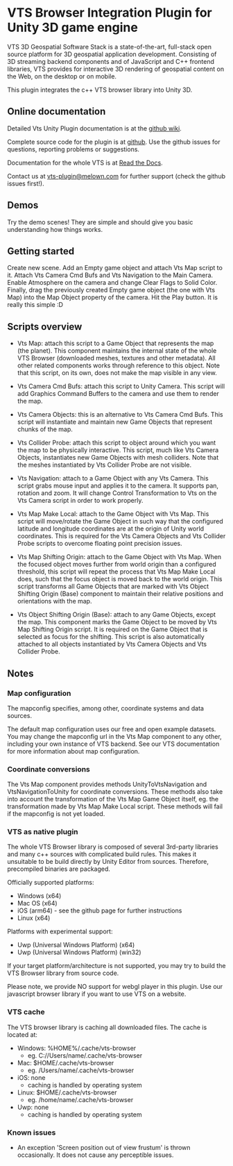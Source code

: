# VTS Browser Integration Plugin for Unity 3D game engine

VTS 3D Geospatial Software Stack is a state-of-the-art, full-stack open source platform for 3D geospatial application development.
Consisting of 3D streaming backend components and of JavaScript and C++ frontend libraries, VTS provides for interactive 3D rendering of geospatial content on the Web, on the desktop or on mobile.

This plugin integrates the c++ VTS browser library into Unity 3D.

## Online documentation

Detailed Vts Unity Plugin documentation is at the
[github wiki](https://github.com/melowntech/vts-browser-unity-plugin/wiki).

Complete source code for the plugin is at
[github](https://github.com/melowntech/vts-browser-unity-plugin).
Use the github issues for questions, reporting problems or suggestions.

Documentation for the whole VTS is at
[Read the Docs](https://vts-geospatial.org/).

Contact us at vts-plugin@melown.com for further support (check the github issues first!).

## Demos

Try the demo scenes!
They are simple and should give you basic understanding how things works.

## Getting started

Create new scene.
Add an Empty game object and attach Vts Map script to it.
Attach Vts Camera Cmd Bufs and Vts Navigation to the Main Camera.
Enable Atmosphere on the camera and change Clear Flags to Solid Color.
Finally, drag the previously created Empty game object (the one with Vts Map) into the Map Object property of the camera.
Hit the Play button. It is really this simple :D

## Scripts overview

- Vts Map: attach this script to a Game Object that represents the map (the planet).
  This component maintains the internal state of the whole VTS Browser (downloaded meshes, textures and other metadata).
  All other related components works through reference to this object.
  Note that this script, on its own, does not make the map visible in any view.

- Vts Camera Cmd Bufs: attach this script to Unity Camera.
  This script will add Graphics Command Buffers to the camera and use them to render the map.

- Vts Camera Objects: this is an alternative to Vts Camera Cmd Bufs.
  This script will instantiate and maintain new Game Objects that represent chunks of the map.

- Vts Collider Probe: attach this script to object around which you want the map to be physically interactive.
  This script, much like Vts Camera Objects, instantiates new Game Objects with mesh colliders.
  Note that the meshes instantiated by Vts Collider Probe are not visible.

- Vts Navigation: attach to a Game Object with any Vts Camera.
  This script grabs mouse input and applies it to the camera. It supports pan, rotation and zoom.
  It will change Control Transformation to Vts on the Vts Camera script in order to work properly.

- Vts Map Make Local: attach to the Game Object with Vts Map.
  This script will move/rotate the Game Object in such way that the configured latitude and longitude coordinates are at the origin of Unity world coordinates.
  This is required for the Vts Camera Objects and Vts Collider Probe scripts to overcome floating point precision issues.

- Vts Map Shifting Origin: attach to the Game Object with Vts Map.
  When the focused object moves further from world origin than a configured threshold, this script will repeat the process that Vts Map Make Local does, such that the focus object is moved back to the world origin.
  This script transforms all Game Objects that are marked with Vts Object Shifting Origin (Base) component to maintain their relative positions and orientations with the map.

- Vts Object Shifting Origin (Base): attach to any Game Objects, except the map.
  This component marks the Game Object to be moved by Vts Map Shifting Origin script.
  It is required on the Game Object that is selected as focus for the shifting.
  This script is also automatically attached to all objects instantiated by Vts Camera Objects and Vts Collider Probe.

## Notes

### Map configuration

The mapconfig specifies, among other, coordinate systems and data sources.

The default map configuration uses our free and open example datasets.
You may change the mapconfig url in the Vts Map component to any other, including your own instance of VTS backend.
See our VTS documentation for more information about map configuration.

### Coordinate conversions

The Vts Map component provides methods UnityToVtsNavigation and VtsNavigationToUnity for coordinate conversions.
These methods also take into account the transformation of the Vts Map Game Object itself, eg. the transformation made by Vts Map Make Local script.
These methods will fail if the mapconfig is not yet loaded.

### VTS as native plugin

The whole VTS Browser library is composed of several 3rd-party libraries and many c++ sources with complicated build rules.
This makes it unsuitable to be build directly by Unity Editor from sources.
Therefore, precompiled binaries are packaged.

Officially supported platforms:
- Windows (x64)
- Mac OS (x64)
- iOS (arm64) - see the github page for further instructions
- Linux (x64)

Platforms with experimental support:
- Uwp (Universal Windows Platform) (x64)
- Uwp (Universal Windows Platform) (win32)

If your target platform/architecture is not supported, you may try to build the VTS Browser library from source code.

Please note, we provide NO support for webgl player in this plugin.
Use our javascript browser library if you want to use VTS on a website.

### VTS cache

The VTS browser library is caching all downloaded files.
The cache is located at:
- Windows: %HOME%/.cache/vts-browser
  - eg. C://Users/name/.cache/vts-browser
- Mac: $HOME/.cache/vts-browser
  - eg. /Users/name/.cache/vts-browser
- iOS: none
  - caching is handled by operating system
- Linux: $HOME/.cache/vts-browser
  - eg. /home/name/.cache/vts-browser
- Uwp: none
  - caching is handled by operating system

### Known issues

- An exception 'Screen position out of view frustum' is thrown occasionally.
  It does not cause any perceptible issues.
